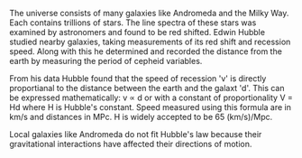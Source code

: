 The universe consists of many galaxies like Andromeda and the Milky Way. Each contains trillions of stars. The line spectra of these stars was examined by astronomers and found to be red shifted. Edwin Hubble studied nearby galaxies, taking measurements of its red shift and recession speed. Along with this he determined and recorded the distance from the earth by measuring the period of cepheid variables.

From his data Hubble found that the speed of recession 'v' is directly proportianal to the distance between the earth and the galaxt 'd'. This can be expressed mathematically: v ∝ d or with a constant of proportionality V = Hd where H is Hubble's constant. Speed measured using this formula are in km/s and distances in MPc. H is widely accepted to be 65 (km/s)/Mpc.

Local galaxies like Andromeda do not fit Hubble's law because their gravitational interactions have affected their directions of motion.
